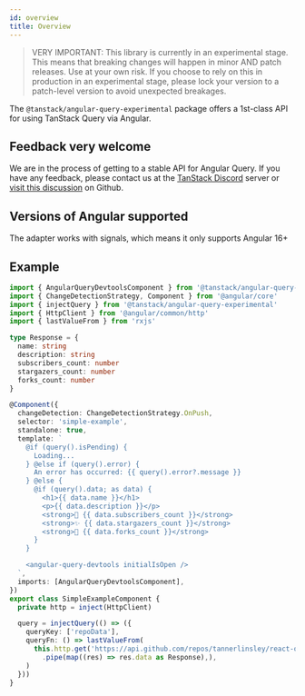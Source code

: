 ```yaml
---
id: overview
title: Overview
---
```


> VERY IMPORTANT: This library is currently in an experimental stage. This means that breaking changes will happen in minor AND patch releases. Use at your own risk. If you choose to rely on this in production in an experimental stage, please lock your version to a patch-level version to avoid unexpected breakages.

The `@tanstack/angular-query-experimental` package offers a 1st-class API for using TanStack Query via Angular.

## Feedback very welcome
We are in the process of getting to a stable API for Angular Query. If you have any feedback, please contact us at the [TanStack Discord](https://tlinz.com/discord) server or [visit this discussion](https://github.com/TanStack/query/discussions/6293) on Github.

## Versions of Angular supported
The adapter works with signals, which means it only supports Angular 16+

## Example

```typescript
import { AngularQueryDevtoolsComponent } from '@tanstack/angular-query-devtools-experimental'
import { ChangeDetectionStrategy, Component } from '@angular/core'
import { injectQuery } from '@tanstack/angular-query-experimental'
import { HttpClient } from '@angular/common/http'
import { lastValueFrom } from 'rxjs'

type Response = {
  name: string
  description: string
  subscribers_count: number
  stargazers_count: number
  forks_count: number
}

@Component({
  changeDetection: ChangeDetectionStrategy.OnPush,
  selector: 'simple-example',
  standalone: true,
  template: `
    @if (query().isPending) {
      Loading...
    } @else if (query().error) {
      An error has occurred: {{ query().error?.message }}
    } @else {
      @if (query().data; as data) {
        <h1>{{ data.name }}</h1>
        <p>{{ data.description }}</p>
        <strong>👀 {{ data.subscribers_count }}</strong>
        <strong>✨ {{ data.stargazers_count }}</strong>
        <strong>🍴 {{ data.forks_count }}</strong>
      }
    }

    <angular-query-devtools initialIsOpen />
  `,
  imports: [AngularQueryDevtoolsComponent],
})
export class SimpleExampleComponent {
  private http = inject(HttpClient)

  query = injectQuery(() => ({
    queryKey: ['repoData'],
    queryFn: () => lastValueFrom(
      this.http.get('https://api.github.com/repos/tannerlinsley/react-query')
        .pipe(map((res) => res.data as Response),),
    )
  }))
}
```
